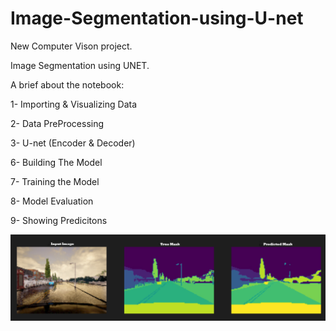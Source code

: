 # Image-Segmentation-using-U-net

New Computer Vison project.

Image Segmentation using UNET.

A brief about the notebook:

1- Importing & Visualizing Data

2- Data PreProcessing

3- U-net (Encoder & Decoder)

6- Building The Model

7- Training the Model

8- Model Evaluation

9- Showing Predicitons

![](image/Screenshot.jpg)
